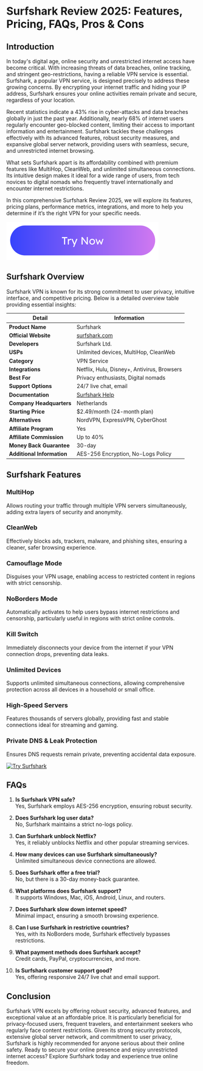 # Surfshark Review 2025: Features, Pricing, FAQs, Pros & Cons

## Introduction

In today's digital age, online security and unrestricted internet access have become critical. With increasing threats of data breaches, online tracking, and stringent geo-restrictions, having a reliable VPN service is essential. Surfshark, a popular VPN service, is designed precisely to address these growing concerns. By encrypting your internet traffic and hiding your IP address, Surfshark ensures your online activities remain private and secure, regardless of your location.

Recent statistics indicate a 43% rise in cyber-attacks and data breaches globally in just the past year. Additionally, nearly 68% of internet users regularly encounter geo-blocked content, limiting their access to important information and entertainment. Surfshark tackles these challenges effectively with its advanced features, robust security measures, and expansive global server network, providing users with seamless, secure, and unrestricted internet browsing.

What sets Surfshark apart is its affordability combined with premium features like MultiHop, CleanWeb, and unlimited simultaneous connections. Its intuitive design makes it ideal for a wide range of users, from tech novices to digital nomads who frequently travel internationally and encounter internet restrictions.

In this comprehensive Surfshark Review 2025, we will explore its features, pricing plans, performance metrics, integrations, and more to help you determine if it’s the right VPN for your specific needs.

<a href="https://afftrend.com/surfshark">
  <img src="https://raw.githubusercontent.com/digirepoin/a/refs/heads/main/img/btn/1.png" alt="Try Surfshark">
</a>

## Surfshark Overview

Surfshark VPN is known for its strong commitment to user privacy, intuitive interface, and competitive pricing. Below is a detailed overview table providing essential insights:

| Detail                        | Information                                      |
|-------------------------------|--------------------------------------------------|
| **Product Name**              | Surfshark                                        |
| **Official Website**          | [surfshark.com](https://surfshark.com)           |
| **Developers**                | Surfshark Ltd.                                   |
| **USPs**                      | Unlimited devices, MultiHop, CleanWeb            |
| **Category**                  | VPN Service                                      |
| **Integrations**              | Netflix, Hulu, Disney+, Antivirus, Browsers      |
| **Best For**                  | Privacy enthusiasts, Digital nomads              |
| **Support Options**           | 24/7 live chat, email                            |
| **Documentation**             | [Surfshark Help](https://support.surfshark.com)  |
| **Company Headquarters**      | Netherlands                                      |
| **Starting Price**            | $2.49/month (24-month plan)                      |
| **Alternatives**              | NordVPN, ExpressVPN, CyberGhost                  |
| **Affiliate Program**         | Yes                                              |
| **Affiliate Commission**      | Up to 40%                                        |
| **Money Back Guarantee**      | 30-day                                           |
| **Additional Information**    | AES-256 Encryption, No-Logs Policy               |

## Surfshark Features

### MultiHop
Allows routing your traffic through multiple VPN servers simultaneously, adding extra layers of security and anonymity.

### CleanWeb
Effectively blocks ads, trackers, malware, and phishing sites, ensuring a cleaner, safer browsing experience.

### Camouflage Mode
Disguises your VPN usage, enabling access to restricted content in regions with strict censorship.

### NoBorders Mode
Automatically activates to help users bypass internet restrictions and censorship, particularly useful in regions with strict online controls.

### Kill Switch
Immediately disconnects your device from the internet if your VPN connection drops, preventing data leaks.

### Unlimited Devices
Supports unlimited simultaneous connections, allowing comprehensive protection across all devices in a household or small office.

### High-Speed Servers
Features thousands of servers globally, providing fast and stable connections ideal for streaming and gaming.

### Private DNS & Leak Protection
Ensures DNS requests remain private, preventing accidental data exposure.

<a href="https://afftrend.com/surfshark">
  <img src="https://drive.google.com/uc?export=view&id=1ePaUvsLYvBwBoQDfNCUixVZkh-PCAft-" alt="Try Surfshark">
</a>

## FAQs

1. **Is Surfshark VPN safe?**  
Yes, Surfshark employs AES-256 encryption, ensuring robust security.

2. **Does Surfshark log user data?**  
No, Surfshark maintains a strict no-logs policy.

3. **Can Surfshark unblock Netflix?**  
Yes, it reliably unblocks Netflix and other popular streaming services.

4. **How many devices can use Surfshark simultaneously?**  
Unlimited simultaneous device connections are allowed.

5. **Does Surfshark offer a free trial?**  
No, but there is a 30-day money-back guarantee.

6. **What platforms does Surfshark support?**  
It supports Windows, Mac, iOS, Android, Linux, and routers.

7. **Does Surfshark slow down internet speed?**  
Minimal impact, ensuring a smooth browsing experience.

8. **Can I use Surfshark in restrictive countries?**  
Yes, with its NoBorders mode, Surfshark effectively bypasses restrictions.

9. **What payment methods does Surfshark accept?**  
Credit cards, PayPal, cryptocurrencies, and more.

10. **Is Surfshark customer support good?**  
Yes, offering responsive 24/7 live chat and email support.

## Conclusion

Surfshark VPN excels by offering robust security, advanced features, and exceptional value at an affordable price. It is particularly beneficial for privacy-focused users, frequent travelers, and entertainment seekers who regularly face content restrictions. Given its strong security protocols, extensive global server network, and commitment to user privacy, Surfshark is highly recommended for anyone serious about their online safety. Ready to secure your online presence and enjoy unrestricted internet access? Explore Surfshark today and experience true online freedom.


